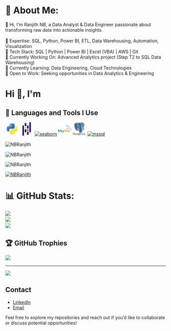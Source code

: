 # 💫 About Me:
👋 Hi, I'm Ranjith NB, a Data Analyst & Data Engineer passionate about transforming raw data into actionable insights.<br><br>🔹 Expertise: SQL, Python, Power BI, ETL, Data Warehousing, Automation, Visualization<br>🔹 Tech Stack: SQL | Python | Power BI | Excel (VBA) | AWS | Git<br>🔹 Currently Working On: Advanced Analytics project (Step T2 to SQL Data Warehousing)<br>🔹 Currently Learning: Data Engineering, Cloud Technologies<br>🔹 Open to Work: Seeking opportunities in Data Analytics & Engineering

<h1>Hi 👋, I'm </h1>
<p></p>
<h2>🚀 Languages and Tools I Use</h2>
<p><a target="_blank" href="https://raw.githubusercontent.com/devicons/devicon/master/icons/python/python-original.svg" style="display: inline-block;"><img src="https://raw.githubusercontent.com/devicons/devicon/master/icons/python/python-original.svg" alt="python" width="42" height="42" /></a>
<a target="_blank" href="https://raw.githubusercontent.com/devicons/devicon/2ae2a900d2f041da66e950e4d48052658d850630/icons/pandas/pandas-original.svg" style="display: inline-block;"><img src="https://raw.githubusercontent.com/devicons/devicon/2ae2a900d2f041da66e950e4d48052658d850630/icons/pandas/pandas-original.svg" alt="pandas" width="42" height="42" /></a>
<a target="_blank" href="https://seaborn.pydata.org/_images/logo-mark-lightbg.svg" style="display: inline-block;"><img src="https://seaborn.pydata.org/_images/logo-mark-lightbg.svg" alt="seaborn" width="42" height="42" /></a>
<a target="_blank" href="https://raw.githubusercontent.com/devicons/devicon/master/icons/mysql/mysql-original-wordmark.svg" style="display: inline-block;"><img src="https://raw.githubusercontent.com/devicons/devicon/master/icons/mysql/mysql-original-wordmark.svg" alt="mysql" width="42" height="42" /></a>
<a target="_blank" href="https://raw.githubusercontent.com/devicons/devicon/master/icons/postgresql/postgresql-original-wordmark.svg" style="display: inline-block;"><img src="https://raw.githubusercontent.com/devicons/devicon/master/icons/postgresql/postgresql-original-wordmark.svg" alt="postgresql" width="42" height="42" /></a>
<a target="_blank" href="https://www.svgrepo.com/show/303229/microsoft-sql-server-logo.svg" style="display: inline-block;"><img src="https://www.svgrepo.com/show/303229/microsoft-sql-server-logo.svg" alt="mssql" width="42" height="42" /></a></p>
<p><img align="center" src="https://github-readme-stats.vercel.app/api?username=NBRanjith&show_icons=true&locale=en" alt="NBRanjith" /></p>
<p><img align="center" src="https://github-readme-streak-stats.herokuapp.com/?user=NBRanjith&" alt="NBRanjith" /></p>
<p><img src="https://github-readme-stats.vercel.app/api/top-langs?username=NBRanjith&show_icons=true&locale=en&layout=compact" alt="NBRanjith" /></p>
<p><a href="https://github.com/ryo-ma/github-profile-trophy"><img src="https://github-profile-trophy.vercel.app/?username=NBRanjith" alt="NBRanjith" /></a></p>

# 📊 GitHub Stats:
![](https://github-readme-stats.vercel.app/api?username=NBRanjith&theme=dark&hide_border=true&include_all_commits=true&count_private=true)<br/>
![](https://github-readme-streak-stats.herokuapp.com/?user=NBRanjith&theme=dark&hide_border=true)<br/>
![](https://github-readme-stats.vercel.app/api/top-langs/?username=NBRanjith&theme=dark&hide_border=true&include_all_commits=true&count_private=true&layout=compact)

## 🏆 GitHub Trophies
![](https://github-profile-trophy.vercel.app/?username=NBRanjith&theme=radical&no-frame=false&no-bg=true&margin-w=4)

---
[![](https://visitcount.itsvg.in/api?id=NBRanjith&icon=0&color=0)](https://visitcount.itsvg.in)

<!-- Proudly created with GPRM ( https://gprm.itsvg.in ) -->

## Contact
- [LinkedIn](https://www.linkedin.com/in/ranjith-nb-99b19519a/)
- [Email](mailto:nagavarambaburanjith@gmail.com)

Feel free to explore my repositories and reach out if you’d like to collaborate or discuss potential opportunities!
